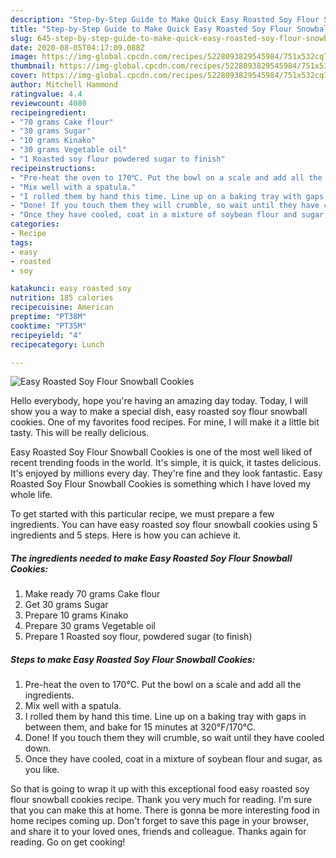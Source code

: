 ```yaml
---
description: "Step-by-Step Guide to Make Quick Easy Roasted Soy Flour Snowball Cookies"
title: "Step-by-Step Guide to Make Quick Easy Roasted Soy Flour Snowball Cookies"
slug: 645-step-by-step-guide-to-make-quick-easy-roasted-soy-flour-snowball-cookies
date: 2020-08-05T04:17:09.088Z
image: https://img-global.cpcdn.com/recipes/5228093829545984/751x532cq70/easy-roasted-soy-flour-snowball-cookies-recipe-main-photo.jpg
thumbnail: https://img-global.cpcdn.com/recipes/5228093829545984/751x532cq70/easy-roasted-soy-flour-snowball-cookies-recipe-main-photo.jpg
cover: https://img-global.cpcdn.com/recipes/5228093829545984/751x532cq70/easy-roasted-soy-flour-snowball-cookies-recipe-main-photo.jpg
author: Mitchell Hammond
ratingvalue: 4.4
reviewcount: 4080
recipeingredient:
- "70 grams Cake flour"
- "30 grams Sugar"
- "10 grams Kinako"
- "30 grams Vegetable oil"
- "1 Roasted soy flour powdered sugar to finish"
recipeinstructions:
- "Pre-heat the oven to 170℃. Put the bowl on a scale and add all the ingredients."
- "Mix well with a spatula."
- "I rolled them by hand this time. Line up on a baking tray with gaps in between them, and bake for 15 minutes at 320°F/170°C."
- "Done! If you touch them they will crumble, so wait until they have cooled down."
- "Once they have cooled, coat in a mixture of soybean flour and sugar, as you like."
categories:
- Recipe
tags:
- easy
- roasted
- soy

katakunci: easy roasted soy 
nutrition: 185 calories
recipecuisine: American
preptime: "PT38M"
cooktime: "PT35M"
recipeyield: "4"
recipecategory: Lunch

---
```



![Easy Roasted Soy Flour Snowball Cookies](https://img-global.cpcdn.com/recipes/5228093829545984/751x532cq70/easy-roasted-soy-flour-snowball-cookies-recipe-main-photo.jpg)

Hello everybody, hope you're having an amazing day today. Today, I will show you a way to make a special dish, easy roasted soy flour snowball cookies. One of my favorites food recipes. For mine, I will make it a little bit tasty. This will be really delicious.

Easy Roasted Soy Flour Snowball Cookies is one of the most well liked of recent trending foods in the world. It's simple, it is quick, it tastes delicious. It's enjoyed by millions every day. They're fine and they look fantastic. Easy Roasted Soy Flour Snowball Cookies is something which I have loved my whole life.




To get started with this particular recipe, we must prepare a few ingredients. You can have easy roasted soy flour snowball cookies using 5 ingredients and 5 steps. Here is how you can achieve it.

<!--inarticleads1-->

##### The ingredients needed to make Easy Roasted Soy Flour Snowball Cookies:

1. Make ready 70 grams Cake flour
1. Get 30 grams Sugar
1. Prepare 10 grams Kinako
1. Prepare 30 grams Vegetable oil
1. Prepare 1 Roasted soy flour, powdered sugar (to finish)




<!--inarticleads2-->

##### Steps to make Easy Roasted Soy Flour Snowball Cookies:

1. Pre-heat the oven to 170℃. Put the bowl on a scale and add all the ingredients.
1. Mix well with a spatula.
1. I rolled them by hand this time. Line up on a baking tray with gaps in between them, and bake for 15 minutes at 320°F/170°C.
1. Done! If you touch them they will crumble, so wait until they have cooled down.
1. Once they have cooled, coat in a mixture of soybean flour and sugar, as you like.




So that is going to wrap it up with this exceptional food easy roasted soy flour snowball cookies recipe. Thank you very much for reading. I'm sure that you can make this at home. There is gonna be more interesting food in home recipes coming up. Don't forget to save this page in your browser, and share it to your loved ones, friends and colleague. Thanks again for reading. Go on get cooking!
